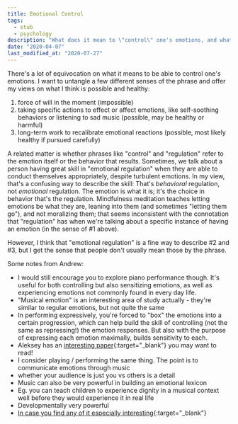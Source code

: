 ```yaml
---
title: Emotional Control
tags:
  - stub
  - psychology
description: "What does it mean to \"control\" one's emotions, and what's healthy or even possible?"
date: "2020-04-07"
last_modified_at: "2020-07-27"
---
```


There's a lot of equivocation on what it means to be able to control one's emotions. I want to untangle a few different senses of the phrase and offer my views on what I think is possible and healthy:

1. force of will in the moment (impossible)
2. taking specific actions to effect or affect emotions, like self-soothing behaviors or listening to sad music (possible, may be healthy or harmful)
3. long-term work to recalibrate emotional reactions (possible, most likely healthy if pursued carefully)

A related matter is whether phrases like "control" and "regulation" refer to the emotion itself or the behavior that results. Sometimes, we talk about a person having great skill in "emotional regulation" when they are able to conduct themselves appropriately, despite turbulent emotions. In my view, that's a confusing way to describe the skill: That's _behavioral_ regulation, not _emotional_ regulation. The emotion is what it is; it's the choice in behavior that's the regulation. Mindfulness meditation teaches letting emotions be what they are, leaning into them (and sometimes "letting them go"), and not moralizing them; that seems inconsistent with the connotation that "regulation" has when we're talking about a specific instance of having an emotion (in the sense of #1 above).

However, I think that "emotional regulation" is a fine way to describe #2 and #3, but I get the sense that people don't usually mean those by the phrase.

Some notes from Andrew:

* I would still encourage you to explore piano performance though. It's useful for both controlling but also sensitizing emotions, as well as experiencing emotions not commonly found in every day life.
* "Musical emotion" is an interesting area of study actually - they're similar to regular emotions, but not quite the same
* In performing expressively, you're forced to "box" the emotions into a certain progression, which can help build the skill of controlling (not the same as repressing!) the emotion responses. But also with the purpose of expressing each emotion maximally, builds sensitivity to each.
* Aleksey has an [interesting paper](https://www.academia.edu/8648360/Can_Music_Hurt_-_Music_and_Violence){:target="&lowbar;blank"} you may want to read!
* I consider playing / performing the same thing. The point is to communicate emotions through music
* whether your audience is just you vs others is a detail
* Music can also be very powerful in building an emotional lexicon
* Eg. you can teach children to experience dignity in a musical context well before they would experience it in real life
* Developmentally very powerful
* [In case you find any of it especially interesting](http://www.alekseynikolsky.com/research){:target="&lowbar;blank"}
